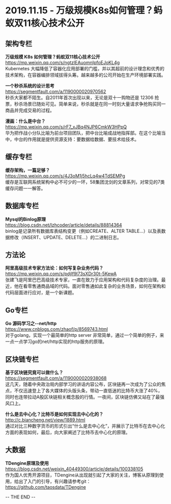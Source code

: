 **2019.11.15 - 万级规模K8s如何管理？蚂蚁双11核心技术公开**
========  

## 架构专栏

**万级规模 K8s 如何管理？蚂蚁双11核心技术公开**  
https://mp.weixin.qq.com/s/ngtzIEAuomnIpfoEJoKL4g  
Kubernetes 大幅降低了容器化应用部署的门槛，并以其超前的设计理念和优秀的技术架构，在容器编排领域拔得头筹。越来越多的公司开始在生产环境部署实践。

**一个秒杀系统的设计思考**  
https://segmentfault.com/a/1190000020970562   
秒杀大家都不陌生。自2011年首次出现以来，无论是双十一购物还是 12306 抢票，秒杀场景已随处可见。简单来说，秒杀就是在同一时刻大量请求争抢购买同一商品并完成交易的过程。

**漫画：什么是中台？**  
https://mp.weixin.qq.com/s/rF7_xJBq4NJP6CmkW3HPpQ    
华为把作战小分队比喻为前台项目团队，把中台比喻成战地指挥部。在这个比喻当中，中台的作用就是提供资源支持：要数据给数据、要技术给技术。

## 缓存专栏

**缓存架构，一篇足够？**  
https://mp.weixin.qq.com/s/4J3oM1j5hcLq4w4TdSEMPg  
缓存是互联网系统架构中必不可少的一环，58集团沈剑的文章系列，对常见的7类缓存问题一一解答。

## 数据库专栏

**Mysql的Binlog原理**  
https://blog.csdn.net/lzhcoder/article/details/88814364  
binlog是记录所有数据库表结构变更（例如CREATE、ALTER TABLE…）以及表数据修改（INSERT、UPDATE、DELETE…）的二进制日志。

## 方法论

**阿里高级技术专家方法论：如何写复杂业务代码？**  
https://mp.weixin.qq.com/s/pdjlf9I73sXDr30t-5KewA  
张建飞是阿里巴巴高级技术专家，一直在致力于应用架构和代码复杂度的治理。最近，他在看零售通商品域的代码。面对零售通如此复杂的业务场景，如何在架构和代码层面进行应对，是一个新课题。

## Go专栏

**Go 源码学习之--net/http**  
https://www.cnblogs.com/zhaof/p/8569743.html  
对于golang，实现一个最简单的http server 非常简单，通过一个简单的例子，来一点一点学习go的net/http实现的http服务的原理。

## 区块链专栏

**基于区块链究竟可以做什么？**  
https://segmentfault.com/a/1190000020938068  
这几天，随着中央政治局内部学习的讲话内容公布，区块链再一次成为了公众的焦点，不仅迅速登上了各大媒体的头版头条，带动一直低迷的比特币大涨了40%，同时也连带拉动A股区块链相关概念股的行情。一夜间，区块链仿佛又站在了最强风口上。

**什么是去中心化？比特币是如何实现去中心化的？**  
http://c.biancheng.net/view/1889.html  
通过对比三种数字货币的形式引出“什么是去中心化”，并展示了比特币在去中心化方面的表现如何，最后，向大家阐述了比特币去中心化的原理。

## 大数据

**TDengine原理及使用**  
https://blog.csdn.net/weixin_40449300/article/details/100338105  
作为国人优秀开源项目，TDengine从出现就引起了大家的关注，博客从原理到使用，给出了入门的引导，有兴趣请参考git：https://github.com/taosdata/TDengine

-- THE END --
